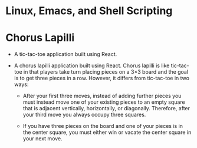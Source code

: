 # Linux, Emacs, and Shell Scripting
# Chorus Lapilli

* A tic-tac-toe application built using React.

* A chorus lapilli application built using React. Chorus lapilli is like tic-tac-toe in that players take turn placing pieces on a 3×3 board and the goal is to get three pieces in a row. However, it differs from tic-tac-toe in two ways:

	* After your first three moves, instead of adding further pieces you must instead move one of your existing pieces to an empty square that is adjacent vertically, horizontally, or diagonally. Therefore, after your third move you always occupy three squares.

	* If you have three pieces on the board and one of your pieces is in the center square, you must either win or vacate the center square in your next move.

